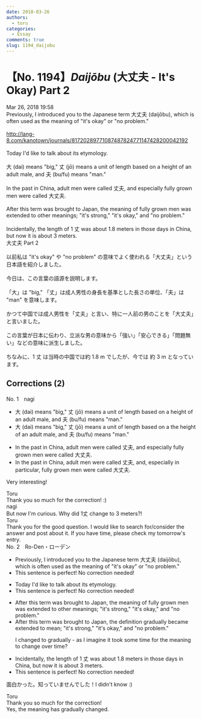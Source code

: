 ```yaml
---
date: 2018-03-26
authors:
  - toru
categories:
  - Essay
comments: true
slug: 1194_daijobu
---
```


# 【No. 1194】<strong><em>Daijōbu</strong></em> (大丈夫 - It's Okay) Part 2
<div class="date">Mar 26, 2018 19:58</div>
<div id="post"><div id="body_show_ori">
Previously, I introduced you to the Japanese term 大丈夫 (daijōbu), which is often used as the meaning of "it's okay" or "no problem."<br/><br/><a href="http://lang-8.com/kanotown/journals/81720289771087487824771147428200042192" target="_blank">http://lang-8.com/kanotown/journals/81720289771087487824771147428200042192</a><br/><br/>Today I'd like to talk about its etymology.<br/><br/>大 (dai) means "big," 丈 (jō) means a unit of length based on a height of an adult male, and 夫 (bu/fu) means "man."<br/><br/>In the past in China, adult men were called 丈夫, and especially fully grown men were called 大丈夫.<br/><br/>After this term was brought to Japan, the meaning of fully grown men was extended to other meanings; "it's strong," "it's okay," and "no problem."<br/><br/>Incidentally, the length of 1 丈 was about 1.8 meters in those days in China, but now it is about 3 meters.
</div></div>

<!-- more -->

<div id="post_ja"><div id="body_show_mo">
大丈夫 Part 2<br/><br/>以前私は "it's okay" や "no problem" の意味でよく使われる「大丈夫」という日本語を紹介しました。<br/><br/>今日は、この言葉の語源を説明します。<br/><br/>「大」は "big," 「丈」は成人男性の身長を基準とした長さの単位、「夫」は "man" を意味します。<br/><br/>かつて中国では成人男性を「丈夫」と言い、特に一人前の男のことを「大丈夫」と言いました。<br/><br/>この言葉が日本に伝わり、立派な男の意味から「強い」「安心できる」「問題無い」などの意味に派生しました。<br/><br/>ちなみに、1 丈 は当時の中国では約 1.8 m でしたが、今では 約 3 m となっています。
</div></div>

## Corrections (2)
<div id="block"><div class="first_name"> No. 1　<span class="just_name">nagi</span></div><div id="block2">
<ul class="correction_field">
<li class="incorrect">大 (dai) means "big," 丈 (jō) means a unit of length based on a height of an adult male, and 夫 (bu/fu) means "man."</li>
<li class="corrected correct">
大 (dai) means "big," 丈 (jō) means a unit of length based on <span class="sline">a</span> <span class="f_blue"><span class="f_bold">the</span></span> height of an adult male, and 夫 (bu/fu) means "man."
</li>
</ul>
<ul class="correction_field">
<li class="incorrect">In the past in China, adult men were called 丈夫, and especially fully grown men were called 大丈夫.</li>
<li class="corrected correct">
In the past in China, adult men were called 丈夫, and<span class="f_blue"><span class="f_bold">,</span></span> <span class="sline">especially</span><span class="f_blue"><span class="f_bold"> in particular, </span></span>fully grown men were called 大丈夫.
</li>
</ul>
<p class="comment_small">
 Very interesting!
</p>

</div><div class="name"><span class="just_name">Toru</span><br>
Thank you so much for the correction! :)
</div>
<div class="name"><span class="just_name">nagi</span><br>
But now I'm curious. Why did 1丈 change to 3 meters?!
</div>
<div class="name"><span class="just_name">Toru</span><br>
Thank you for the good question. I would like to search for/consider the answer and post about it. If you have time, please check my tomorrow's entry.
</div>
</div>
<div id="block"><div class="first_name"> No. 2　<span class="just_name">Ro-Den・ローデン</span></div><div id="block2">
<ul class="correction_field">
<li class="incorrect">Previously, I introduced you to the Japanese term 大丈夫 (daijōbu), which is often used as the meaning of "it's okay" or "no problem."</li>
<li class="corrected perfect">This sentence is perfect! No correction needed!</li>
</ul>
<ul class="correction_field">
<li class="incorrect">Today I'd like to talk about its etymology.</li>
<li class="corrected perfect">This sentence is perfect! No correction needed!</li>
</ul>
<ul class="correction_field">
<li class="incorrect">After this term was brought to Japan, the meaning of fully grown men was extended to other meanings; "it's strong," "it's okay," and "no problem."</li>
<li class="corrected correct">
After this term was brought to Japan, the definition gradually became extended to mean; "it's strong," "it's okay," and "no problem."
<p class="correction_comment">I changed to gradually - as I imagine it took some time for the meaning to change over time?</p>
</li>
</ul>
<ul class="correction_field">
<li class="incorrect">Incidentally, the length of 1 丈 was about 1.8 meters in those days in China, but now it is about 3 meters.</li>
<li class="corrected perfect">This sentence is perfect! No correction needed!</li>
</ul>
<p class="comment_small">
 面白かった。知っていませんでした！I didn't know :)
</p>

</div><div class="name"><span class="just_name">Toru</span><br>
Thank you so much for the correction!<br/>Yes, the meaning has gradually changed.
</div>
</div>
